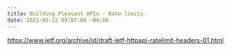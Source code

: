 ```yaml
---
title: Building Pleasant APIs - Rate limits
date: 2021-05-12 09:07:00 -04:00
---
```


https://www.ietf.org/archive/id/draft-ietf-httpapi-ratelimit-headers-01.html